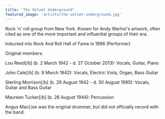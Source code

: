 ```yaml
---
title: 'The Velvet Underground'
featured_image: 'artists/the-velvet-underground.jpg'
---
```

Rock 'n' roll group from New York. Known for Andy Warhol's artwork, often cited as one of the more important and influential groups of their era.

Inducted into Rock And Roll Hall of Fame in 1996 (Performer)

Original members:

Lou Reed[/b] (b. 2 March 1942 - d. 27 October 2013):
Vocals, Guitar, Piano

John Cale[/b] (b. 9 March 1942):
Vocals, Electric Viola, Organ, Bass Guitar

Sterling Morrison[/b] (b. 29 August 1942 - d. 30 August 1995):
Vocals, Guitar and Bass Guitar 

Maureen Tucker[/b] (b. 26 August 1944):
Percussion

Angus MacLise was the original drummer, but did not officially record with the band.
